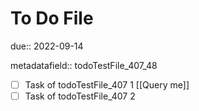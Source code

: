 # To Do File

due:: 2022-09-14

metadatafield:: todoTestFile_407\_48

- [ ] Task of todoTestFile_407 1 [[Query me]]
- [ ] Task of todoTestFile_407 2

